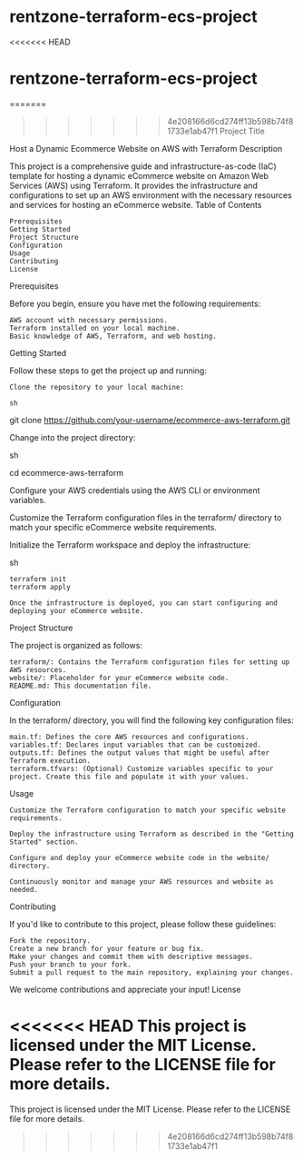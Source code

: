# rentzone-terraform-ecs-project
<<<<<<< HEAD
# rentzone-terraform-ecs-project
=======
>>>>>>> 4e208166d6cd274ff13b598b74f81733e1ab47f1
Project Title

Host a Dynamic Ecommerce Website on AWS with Terraform
Description

This project is a comprehensive guide and infrastructure-as-code (IaC) template for hosting a dynamic eCommerce website on Amazon Web Services (AWS) using Terraform. It provides the infrastructure and configurations to set up an AWS environment with the necessary resources and services for hosting an eCommerce website.
Table of Contents

    Prerequisites
    Getting Started
    Project Structure
    Configuration
    Usage
    Contributing
    License

Prerequisites

Before you begin, ensure you have met the following requirements:

    AWS account with necessary permissions.
    Terraform installed on your local machine.
    Basic knowledge of AWS, Terraform, and web hosting.

Getting Started

Follow these steps to get the project up and running:

    Clone the repository to your local machine:

    sh

git clone https://github.com/your-username/ecommerce-aws-terraform.git

Change into the project directory:

sh

cd ecommerce-aws-terraform

Configure your AWS credentials using the AWS CLI or environment variables.

Customize the Terraform configuration files in the terraform/ directory to match your specific eCommerce website requirements.

Initialize the Terraform workspace and deploy the infrastructure:

sh

    terraform init
    terraform apply

    Once the infrastructure is deployed, you can start configuring and deploying your eCommerce website.

Project Structure

The project is organized as follows:

    terraform/: Contains the Terraform configuration files for setting up AWS resources.
    website/: Placeholder for your eCommerce website code.
    README.md: This documentation file.

Configuration

In the terraform/ directory, you will find the following key configuration files:

    main.tf: Defines the core AWS resources and configurations.
    variables.tf: Declares input variables that can be customized.
    outputs.tf: Defines the output values that might be useful after Terraform execution.
    terraform.tfvars: (Optional) Customize variables specific to your project. Create this file and populate it with your values.

Usage

    Customize the Terraform configuration to match your specific website requirements.

    Deploy the infrastructure using Terraform as described in the "Getting Started" section.

    Configure and deploy your eCommerce website code in the website/ directory.

    Continuously monitor and manage your AWS resources and website as needed.

Contributing

If you'd like to contribute to this project, please follow these guidelines:

    Fork the repository.
    Create a new branch for your feature or bug fix.
    Make your changes and commit them with descriptive messages.
    Push your branch to your fork.
    Submit a pull request to the main repository, explaining your changes.

We welcome contributions and appreciate your input!
License

<<<<<<< HEAD
This project is licensed under the MIT License. Please refer to the LICENSE file for more details.
=======
This project is licensed under the MIT License. Please refer to the LICENSE file for more details.
>>>>>>> 4e208166d6cd274ff13b598b74f81733e1ab47f1
